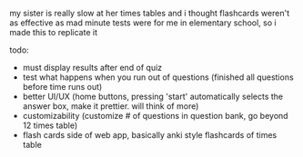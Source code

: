 my sister is really slow at her times tables and i thought flashcards weren't as effective as mad minute tests were for me in elementary school, so i made this to replicate it

todo:
- must display results after end of quiz
- test what happens when you run out of questions (finished all questions before time runs out)
- better UI/UX (home buttons, pressing 'start' automatically selects the answer box, make it prettier. will think of more)
- customizability (customize # of questions in question bank, go beyond 12 times table)
- flash cards side of web app, basically anki style flashcards of times table
